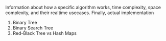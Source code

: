Information about how a specific algorithm works, time complexity, space complexity, and their realtime usecases. 
Finally, actual implementation

1. Binary Tree
2. Binary Search Tree
3. Red-Black Tree vs Hash Maps
